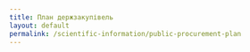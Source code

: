 ```yaml
---
title: План держзакупівель
layout: default
permalink: /scientific-information/public-procurement-plan
---
```



